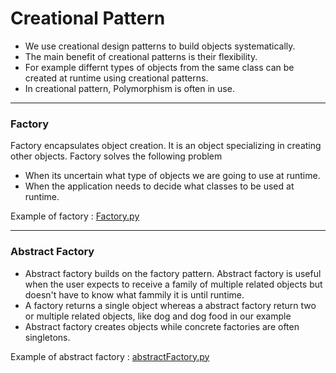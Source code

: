 # Creational Pattern

* We use creational design patterns to build objects systematically.
* The main benefit of creational patterns is their flexibility.
* For example differnt types of objects from the same class can be created at runtime using creational patterns.
* In creational pattern, Polymorphism is often in use.

***

### Factory
Factory encapsulates object creation. It is an object specializing in creating other objects.
Factory solves the following problem
* When its uncertain what type of objects we are going to use at runtime.
* When the application needs to decide what classes to be used at runtime.

Example of factory : [Factory.py](https://github.com/pyGuru123/Python-design-Patterns/blob/main/Creational%20Pattern/factory.py)

***

### Abstract Factory
* Abstract factory builds on the factory pattern.
Abstract factory is useful when the user expects to receive a family of multiple related objects but doesn't have to know what fammily it is until runtime.
* A factory returns a single object whereas a abstract factory return two or multiple related objects, like dog and dog food in our example
* Abstract factory creates objects while concrete factories are often singletons.

Example of abstract factory : [abstractFactory.py](https://github.com/pyGuru123/Python-design-Patterns/blob/main/Creational%20Pattern/abstractFactory.py)